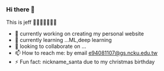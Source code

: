 ### Hi there 👋

This is jeff 👋👋👋👋👋👋👋

- 🔭  currently working on creating my personal website
- 🌱  currently learning ...ML,deep learning
- 👯  looking to collaborate on ...
- 📫 How to reach me: by email e94081107@gs.ncku.edu.tw
- ⚡ Fun fact: nickname_santa due to my christmas birthday  
